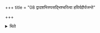 +++
title = "08 द्वादशभिरुपसद्भिश्चरित्वा हविर्यज्ञैर्यजन्ते"

+++

<details><summary>थिते</summary>

8. Having peformed twelve Upasad-days they perform the Haviryajñas in the following manner.  
</details>
